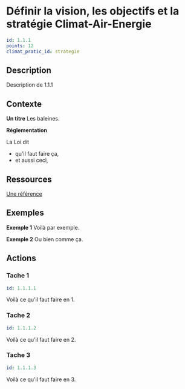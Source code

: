 # Définir la vision, les objectifs et la stratégie Climat-Air-Energie
```yaml
id: 1.1.1
points: 12
climat_pratic_id: strategie
```
## Description
Description de 1.1.1

## Contexte
**Un titre**
Les baleines. 

**Réglementation**

La Loi dit  
- qu'il faut faire ça,
- et aussi ceci, 

## Ressources

<a href="http://www.ademe.fr/reference">Une référence</a> 

## Exemples
**Exemple 1**
Voilà par exemple. 

**Exemple 2**
Ou bien comme ça. 

## Actions
### Tache 1
```yaml
id: 1.1.1.1
```
Voilà ce qu'il faut faire en 1.

### Tache 2
```yaml
id: 1.1.1.2
```
Voilà ce qu'il faut faire en 2.

### Tache 3
```yaml
id: 1.1.1.3
```
Voilà ce qu'il faut faire en 3. 
